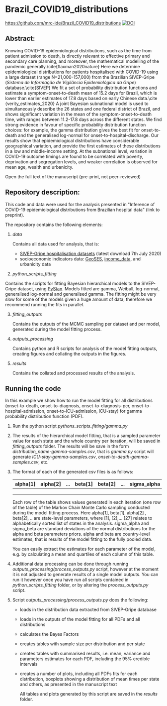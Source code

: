 # Brazil_COVID19_distributions 




https://github.com/mrc-ide/Brazil_COVID19_distributions [![DOI](https://zenodo.org/badge/279160599.svg)](https://zenodo.org/badge/latestdoi/279160599)

## Abstract:

Knowing COVID-19 epidemiological distributions, such as the time from patient admission to death, is directly relevant to effective primary and secondary care planning, and moreover, the mathematical modelling of the pandemic generally.\cite{flaxman2020nature} Here we determine epidemiological distributions for patients hospitalised with COVID-19 using a large dataset (range N=21,000-157,000) from the Brazilian SIVEP-Gripe (*Sistema  de  Informação  de  Vigilância  Epidemiológica  da  Gripe*) database.\cite{SIVEP} We fit a set of probability distribution functions and estimate a symptom-onset-to-death mean of 15.2 days for Brazil, which is lower than earlier estimates of 17.8 days based on early Chinese data.\cite {verity_estimates_2020} A joint Bayesian subnational model is used to simultaneously describe the 26 states and one federal district of Brazil, and shows significant variation in the mean of the symptom-onset-to-death time, with ranges between 11.2-17.8 days across the different states. We find strong evidence in favour of specific probability distribution function choices: for example, the gamma distribution gives the best fit for onset-to-death and the generalised log-normal for onset-to-hospital-discharge. Our results show that epidemiological distributions have considerable geographical variation, and provide the first estimates of these distributions in a low and middle-income setting. At the subnational level, variation in COVID-19 outcome timings are found to be correlated with poverty, deprivation and segregation levels, and weaker correlation is observed for mean age, wealth and urbanicity.

Open the full text of the manuscript (pre-print, not peer-reviewed)

## Repository description:

This code and data were used for the analysis presented in "Inference of COVID-19 epidemiological distributions from Brazilian hospital data" (link to preprint).

The repository contains the following elements:

1. *data*

   Contains all data used for analysis, that is:

   * [SIVEP-Gripe hospitalisation datasets](https://opendatasus.saude.gov.br/dataset/bd-srag-2020) (latest download 7th July 2020)
   * socioeconomic indicators data: [GeoSES](https://journals.plos.org/plosone/article?id=10.1371/journal.pone.0232074#pone.0232074.s002), [income_data](https://www.ibge.gov.br/estatisticas/sociais/populacao/9109-projecao-da-populacao.html?=&t=resultados), and urbanicity data

2.  *python_scripts_fitting*

   Contains the scripts for fitting Bayesian hierarchical models to the SIVEP-Gripe dataset, using [PyStan](https://mc-stan.org/users/interfaces/pystan). Models fitted are gamma, Weibull, log-normal, generalised log-normal and generalised gamma. The fitting might be very slow for some of the models given a huge amount of data, therefore we recommend running the fits in parallel.

3. *fitting_outputs*

   Contains the outputs of the MCMC sampling per dataset and per model, generated during the model fitting process.

4. *outputs_processing*

   Contains python and R scripts for analysis of the model fitting outputs, creating figures and collating the outputs in the figures.

5. *results*

   Contains the collated and processed results of the analysis.

## Running the code

In this example we show how to run the model fitting for all distributions (onset-to-death, onset-to-diagnosis, onset-to-diagnosis-pcr, onset-to-hospital-admission, onset-to-ICU-admission, ICU-stay) for gamma probability distribution function (PDF).

1. Run the python script *pythons_scripts_fitting/gamma.py*

2. The results of the hierarchical model fitting, that is a sampled parameter value for each state and the whole country per iteration, will be saved in *fitting_outputs* folder. The results will be save in the form *distribution_name-gamma-samples.csv*, that is *gamma.py* script will generate *ICU-stay-gamma-samples.csv*, *onset-to-death-gamma-samples.csv*, etc.

3. The format of each of the generated csv files is as follows:

   | alpha[1] | alpha[2] | ...  | beta[1] | beta[2] | ...  | sigma_alpha | sigma_beta | alpha | beta |
   | -------- | -------- | ---- | ------- | ------- | ---- | ----------- | ---------- | ----- | ---- |
   |          |          |      |         |         |      |             |            |       |      |
   |          |          |      |         |         |      |             |            |       |      |
   |          |          |      |         |         |      |             |            |       |      |

   Each row of the table shows values generated in each iteration (one row of the table) of the Markov Chain Monte Carlo sampling conducted during the model fitting process. Here alpha[1], beta[1], alpha[2] , beta[2], .. are state-level parameters, where [1], [2],....[27] relates to alphabetically sorted list of states in the analysis. sigma_alpha and sigma_beta are standard deviations of the normal distributions for the alpha and beta parameters priors. alpha and beta are country-level estimates, that is results of the model fitting to the fully pooled data.

   You can easily extract the estimates for each parameter of the model, e.g. by calculating a mean and quartiles of each column of this table.

4. Additional data processing can be done through running *outputs_processing/process_outputs.py* script, however at the moment it is not adjusted to generate results of a single model outputs. You can run it however once you have run all scripts contained in *python_scripts_fitting* folder, or by altering the *process_outputs.py* script.

5. Script *outputs_processing/process_outputs.py* does the following:

   - loads in the distribution data extracted from SIVEP-Gripe database

   - loads in the outputs of the model fitting for all PDFs and all distributions

   - calculates the Bayes Factors

   - creates tables with sample size per distribution and per state

   - creates tables with summarised results, i.e. mean, variance and parameters estimates for each PDF, including the 95% credible intervals

   - creates a number of plots, including all PDFs fits for each distribution, boxplots showing a distribution of mean times per state and others, as presented in the manuscript text

     All tables and plots generated by this script are saved in the *results* folder.
